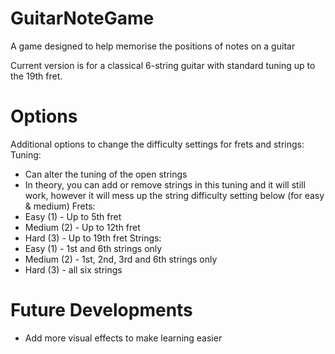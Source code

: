 # GuitarNoteGame
A game designed to help memorise the positions of notes on a guitar 

Current version is for a classical 6-string guitar with standard tuning up to the 19th fret.

# Options
Additional options to change the difficulty settings for frets and strings:
Tuning:
  - Can alter the tuning of the open strings
  - In theory, you can add or remove strings in this tuning and it will still work, however it will mess up the string difficulty setting below (for easy & medium) 
Frets:
  - Easy (1) - Up to 5th fret
  - Medium (2) - Up to 12th fret
  - Hard (3) - Up to 19th fret
Strings:
  - Easy (1) - 1st and 6th strings only
  - Medium (2) - 1st, 2nd, 3rd and 6th strings only
  - Hard (3) - all six strings

# Future Developments
- Add more visual effects to make learning easier
